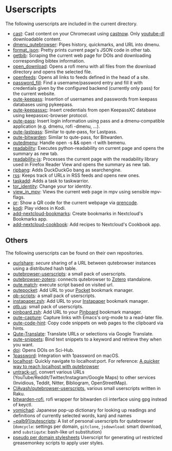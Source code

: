 # Userscripts

The following userscripts are included in the current directory.

- [cast](./cast): Cast content on your Chromecast using [castnow][]. Only
  [youtube-dl][] downloadable content.
- [dmenu_qutebrowser](./dmenu_qutebrowser): Pipes history, quickmarks, and URL into dmenu.
- [format_json](./format_json): Pretty prints current page's JSON code in other
  tab.
- [getbib](./getbib): Scraping the current web page for DOIs and downloading
  corresponding bibtex information.
- [open_download](./open_download): Opens a rofi menu with
  all files from the download directory and opens the selected file.
- [openfeeds](./openfeeds): Opens all links to feeds defined in the head of a site.
- [password_fill](./password_fill): Find a username/password entry and fill it
  with credentials given by the configured backend (currently only pass) for the
  current website.
- [qute-keepass](./qute-keepass): Insertion of usernames and passwords from keepass
  databases using pykeepass.
- [qute-keepassxc](./qute-keepassxc): Insert credentials from open KeepassXC database
  using keepassxc-browser protocol.
- [qute-pass](./qute-pass): Insert login information using pass and a
  dmenu-compatible application (e.g. dmenu, rofi -dmenu, ...).
- [qute-lastpass](./qute-lastpass): Similar to qute-pass, for Lastpass.
- [qute-bitwarden](./qute-bitwarden): Similar to qute-pass, for Bitwarden.
- [qutedmenu](./qutedmenu): Handle open -s && open -t with bemenu.
- [readability](./readability): Executes python-readability on current page and
  opens the summary as new tab.
- [readability-js](./readability-js): Processes the current page with the readability
  library used in Firefox Reader View and opens the summary as new tab.
- [ripbang](./ripbang): Adds DuckDuckGo bang as searchengine.
- [rss](./rss): Keeps track of URLs in RSS feeds and opens new ones.
- [taskadd](./taskadd): Adds a task to taskwarrior.
- [tor_identity](./tor_identity): Change your tor identity.
- [view_in_mpv](./view_in_mpv): Views the current web page in mpv using
  sensible mpv-flags.
- [qr](./qr): Show a QR code for the current webpage via
  [qrencode](https://fukuchi.org/works/qrencode/).
- [kodi](./kodi): Play videos in Kodi.
- [add-nextcloud-bookmarks](./add-nextcloud-bookmarks): Create bookmarks in Nextcloud's Bookmarks app.
- [add-nextcloud-cookbook](./add-nextcloud-cookbook): Add recipes to Nextcloud's Cookbook app.

[castnow]: https://github.com/xat/castnow
[youtube-dl]: https://rg3.github.io/youtube-dl/

## Others

The following userscripts can be found on their own repositories.

- [qurlshare](https://github.com/sim590/qurlshare): *secure* sharing of a URL between qutebrowser
  instances using a distributed hash table.
- [qutebrowser-userscripts](https://github.com/cryzed/qutebrowser-userscripts):
  a small pack of userscripts.
- [qutebrowser-zotero](https://github.com/parchd-1/qutebrowser-zotero): connects
  qutebrowser to [Zotero][] standalone.
- [qute.match](https://github.com/bziur/qute.match): execute script based on
  visited url.
- [qutepocket](https://github.com/kepi/qutepocket): Add URL to your [Pocket][]
  bookmark manager.
- [qb-scripts](https://github.com/peterjschroeder/qb-scripts): a small pack of
  userscripts.
- [instapaper.zsh](https://github.com/dmcgrady/instapaper.zsh): Add URL to
  your [Instapaper][] bookmark manager.
- [qtb.us](https://github.com/Chinggis6/qtb.us): small pack of userscripts.
- [pinboard.zsh](https://github.com/dmix/pinboard.zsh): Add URL to your
  [Pinboard][] bookmark manager.
- [qute-capture](https://github.com/alcah/qute-capture): Capture links with
  Emacs's org-mode to a read-later file.
- [qute-code-hint](https://github.com/LaurenceWarne/qute-code-hint): Copy code
  snippets on web pages to the clipboard via hints.
- [Qute-Translate](https://github.com/AckslD/Qute-Translate): Translate URLs or
  selections via Google Translate.
- [qute-snippets](https://github.com/Aledosim/qute-snippets): Bind text snippets to a keyword
   and retrieve they when you want.
- [doi](https://github.com/cadadr/configuration/blob/master/qutebrowser/userscripts/doi):
  Opens DOIs on Sci-Hub.
- [1password](https://github.com/tomoakley/dotfiles/blob/master/qutebrowser/userscripts/1password):
  Integration with 1password on macOS.
- [localhost](https://github.com/SidharthArya/.qutebrowser/blob/master/userscripts/localhost):
  Quickly navigate to localhost:port. For reference: [A quicker way to reach localhost with qutebrowser](https://sidhartharya.me/a-quicker-way-to-reach-localhost-with-qutebrowser/)
- [untrack-url](https://github.com/qutebrowser/qutebrowser/discussions/6555),
  convert various URLs (YouTube/Reddit/Twitter/Instagram/Google Maps) to other
  services (Invidious, Teddit, Nitter, Bibliogram, OpenStreetMap).
- [CIAvash/qutebrowser-userscripts](https://github.com/CIAvash/qutebrowser-userscripts),
  various small userscripts written in Raku.
- [bitwarden-rofi](https://github.com/haztecaso/bitwarden-rofi), rofi wrapper for bitwarden cli
  interface using gpg instead of keyctl.
- [yomichad](https://github.com/potamides/yomichad): Japanese pop-up dictionary
  for looking up readings and definitions of currently selected words, kanji
  and names
- [~palb91/qutescripts](https://git.sr.ht/~palb91/qutescripts): A list of
  personal userscripts for qutebrowser (`domcycle`: settings per domain,
  `gitclone`, `jsdownload`: smart download, and `substiqute`: bash-like url
  substitution)
- [pseudo per domain stylesheets](https://github.com/bschnitz/qute) Userscript
  for generating url restricted greasemonkey scripts to apply user styles.
  
[Zotero]: https://www.zotero.org/
[Pocket]: https://getpocket.com/
[Instapaper]: https://www.instapaper.com/
[Pinboard]: https://pinboard.in/
